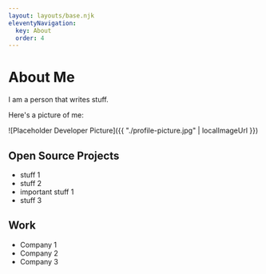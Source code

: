 ```yaml
---
layout: layouts/base.njk
eleventyNavigation:
  key: About
  order: 4
---
```


# About Me

I am a person that writes stuff.

Here's a picture of me:

![Placeholder Developer Picture]({{ "./profile-picture.jpg" | localImageUrl }})

## Open Source Projects

- stuff 1
- stuff 2
- important stuff 1
- stuff 3

## Work

- Company 1
- Company 2
- Company 3
